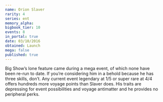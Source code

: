 ```yaml
---
name: Orion Slaver
rarity: 4
series: ent
memory_alpha:
bigbook_tier: 10
events: 8
in_portal: true
date: 03/10/2016
obtained: Launch
mega: false
published: true
---
```


Big Show’s lone feature came during a mega event, of which none have been re-run to date. If you’re considering him in a behold because he has three skills, don’t. Any current event legendary at 1/5 or super rare at 4/4 offers hundreds more voyage points than Slaver does. His traits are depressing for event possibilities and voyage antimatter and he provides no peripheral perks.
